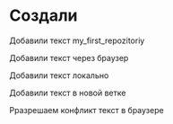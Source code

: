 # Создали 

Добавили текст my_first_repozitoriy

Добавили текст через браузер

Добавили текст локально

Добавили текст в новой ветке


Рразрешаем конфликт текст в браузере


